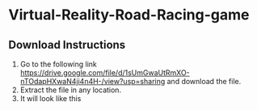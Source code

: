# Virtual-Reality-Road-Racing-game

## Download Instructions 

1. Go to the following link https://drive.google.com/file/d/1sUmGwaUtRmXO-nTOdapHXwaN4ji4n4H-/view?usp=sharing and download the file.
2. Extract the file in any location.
3. It will look like this
